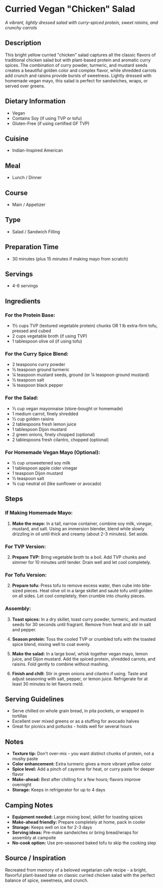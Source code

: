 # Curried Vegan "Chicken" Salad
*A vibrant, lightly dressed salad with curry-spiced protein, sweet raisins, and crunchy carrots*

## Description
This bright yellow curried "chicken" salad captures all the classic flavors of traditional chicken salad but with plant-based protein and aromatic curry spices. The combination of curry powder, turmeric, and mustard seeds creates a beautiful golden color and complex flavor, while shredded carrots add crunch and raisins provide bursts of sweetness. Lightly dressed with homemade vegan mayo, this salad is perfect for sandwiches, wraps, or served over greens.

## Dietary Information
- Vegan
- Contains Soy (if using TVP or tofu)
- Gluten-Free (if using certified GF TVP)

## Cuisine
- Indian-Inspired American

## Meal
- Lunch / Dinner

## Course
- Main / Appetizer

## Type
- Salad / Sandwich Filling

## Preparation Time
- 30 minutes (plus 15 minutes if making mayo from scratch)

## Servings
- 4-6 servings

## Ingredients
### For the Protein Base:
- 1½ cups TVP (textured vegetable protein) chunks OR 1 lb extra-firm tofu, pressed and cubed
- 2 cups vegetable broth (if using TVP)
- 1 tablespoon olive oil (if using tofu)

### For the Curry Spice Blend:
- 2 teaspoons curry powder
- ½ teaspoon ground turmeric
- ¼ teaspoon mustard seeds, ground (or ¼ teaspoon ground mustard)
- ½ teaspoon salt
- ¼ teaspoon black pepper

### For the Salad:
- ⅓ cup vegan mayonnaise (store-bought or homemade)
- 1 medium carrot, finely shredded
- ⅓ cup golden raisins
- 2 tablespoons fresh lemon juice
- 1 tablespoon Dijon mustard
- 2 green onions, finely chopped (optional)
- 2 tablespoons fresh cilantro, chopped (optional)

### For Homemade Vegan Mayo (Optional):
- ½ cup unsweetened soy milk
- 1 tablespoon apple cider vinegar
- 1 teaspoon Dijon mustard
- ½ teaspoon salt
- ¾ cup neutral oil (like sunflower or avocado)

## Steps
### If Making Homemade Mayo:
1. **Make the mayo:** In a tall, narrow container, combine soy milk, vinegar, mustard, and salt. Using an immersion blender, blend while slowly drizzling in oil until thick and creamy (about 2-3 minutes). Set aside.

### For TVP Version:
2. **Prepare TVP:** Bring vegetable broth to a boil. Add TVP chunks and simmer for 10 minutes until tender. Drain well and let cool completely.

### For Tofu Version:
2. **Prepare tofu:** Press tofu to remove excess water, then cube into bite-sized pieces. Heat olive oil in a large skillet and sauté tofu until golden on all sides. Let cool completely, then crumble into chunky pieces.

### Assembly:
3. **Toast spices:** In a dry skillet, toast curry powder, turmeric, and mustard seeds for 30 seconds until fragrant. Remove from heat and stir in salt and pepper.

4. **Season protein:** Toss the cooled TVP or crumbled tofu with the toasted spice blend, mixing well to coat evenly.

5. **Make the salad:** In a large bowl, whisk together vegan mayo, lemon juice, and Dijon mustard. Add the spiced protein, shredded carrots, and raisins. Fold gently to combine without mashing.

6. **Finish and chill:** Stir in green onions and cilantro if using. Taste and adjust seasoning with salt, pepper, or lemon juice. Refrigerate for at least 30 minutes to let flavors meld.

## Serving Guidelines
- Serve chilled on whole grain bread, in pita pockets, or wrapped in tortillas
- Excellent over mixed greens or as a stuffing for avocado halves
- Great for picnics and potlucks - holds well for several hours

## Notes
- **Texture tip:** Don't over-mix - you want distinct chunks of protein, not a mushy paste
- **Color enhancement:** Extra turmeric gives a more vibrant yellow color
- **Spice level:** Add a pinch of cayenne for heat, or curry paste for deeper flavor
- **Make-ahead:** Best after chilling for a few hours; flavors improve overnight
- **Storage:** Keeps in refrigerator for up to 4 days

## Camping Notes
- **Equipment needed:** Large mixing bowl, skillet for toasting spices
- **Make-ahead friendly:** Prepare completely at home, pack in cooler
- **Storage:** Keeps well on ice for 2-3 days
- **Serving ideas:** Pre-make sandwiches or bring bread/wraps for assembly at campsite
- **No-cook option:** Use pre-seasoned baked tofu to skip the cooking step

## Source / Inspiration
Recreated from memory of a beloved vegetarian cafe recipe - a bright, flavorful plant-based take on classic curried chicken salad with the perfect balance of spice, sweetness, and crunch.